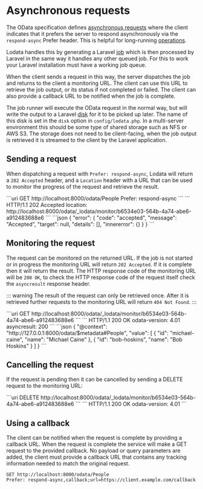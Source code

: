# Asynchronous requests

The OData specification defines [asynchronous requests](https://docs.oasis-open.org/odata/odata/v4.01/os/part1-protocol/odata-v4.01-os-part1-protocol.html#_Toc31359016)
where the client indicates that it prefers the server to respond asynchronously via the `respond-async` Prefer header. This is helpful
for long-running [operations](#operations).

Lodata handles this by generating a Laravel [job](https://laravel.com/docs/8.x/queues#creating-jobs) which is then processed by
Laravel in the same way it handles any other queued job. For this to work your Laravel installation must have a working job queue.

When the client sends a request in this way, the server dispatches the job and returns to the client a monitoring URL. The client
can use this URL to retrieve the job output, or its status if not completed or failed. The client can also provide a callback URL
to be notified when the job is complete.

The job runner will execute the OData request in the normal way, but will write the output to a Laravel [disk](https://laravel.com/docs/8.x/filesystem#obtaining-disk-instances)
for it to be picked up later. The name of this disk is set in the `disk` option in `config/lodata.php`. In a multi-server environment
this should be some type of shared storage such as NFS or AWS S3. The storage does not need to be client-facing, when the job output
is retrieved it is streamed to the client by the Laravel application.

## Sending a request

When dispatching a request with `Prefer: respond-async`, Lodata will return a `202 Accepted` header, and a `Location`
header with a URL that can be used to monitor the progress of the request and retrieve the result.

<code-group>
<code-block title="Request">
```uri
GET http://localhost:8000/odata/People
Prefer: respond-async
```
</code-block>

<code-block title="Response">
```
HTTP/1.1 202 Accepted
location: http://localhost:8000/odata/_lodata/monitor/b6534e03-564b-4a74-abe6-a912483688e6
```
```json
{
    "error": {
        "code": "accepted",
        "message": "Accepted",
        "target": null,
        "details": [],
        "innererror": {}
    }
}
```
</code-block>
</code-group>

## Monitoring the request

The request can be monitored on the returned URL. If the job is not started or in progress the monitoring URL
will return `202 Accepted`. If it is complete then it will return the result. The HTTP response code of the monitoring
URL will be `200 OK`, to check the HTTP response code of the request itself check the `asyncresult` response header.

::: warning
The result of the request can only be retrieved once. After it is retrieved further requests to the monitoring URL
will return `404 Not Found`.
:::

<code-group>
<code-block title="Request">
```uri
GET http://localhost:8000/odata/_lodata/monitor/b6534e03-564b-4a74-abe6-a912483688e6
```
</code-block>

<code-block title="Response">
```
HTTP/1.1 200 OK
odata-version: 4.01
asyncresult: 200
```
```json
{
  "@context": "http://127.0.0.1:8000/odata/$metadata#People",
  "value": [
    {
      "id": "michael-caine",
      "name": "Michael Caine"
    },
    {
      "id": "bob-hoskins",
      "name": "Bob Hoskins"
    }
  ]
}
```
</code-block>
</code-group>

## Cancelling the request

If the request is pending then it can be cancelled by sending a DELETE request to the monitoring URL:

<code-group>
<code-block title="Request">
```uri
DELETE http://localhost:8000/odata/_lodata/monitor/b6534e03-564b-4a74-abe6-a912483688e6
```
</code-block>

<code-block title="Response">
```
HTTP/1.1 200 OK
odata-version: 4.01
```
</code-block>
</code-group>

## Using a callback

The client can be notified when the request is complete by providing a callback URL. When the request is complete
the service will make a GET request to the provided callback. No payload or query parameters are added, the client
must provide a callback URL that contains any tracking information needed to match the original request.

```uri
GET http://localhost:8000/odata/People
Prefer: respond-async,callback;url=https://client.example.com/callback
```